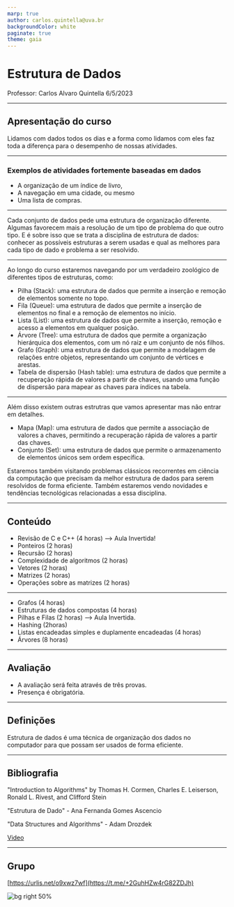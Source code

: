 ```yaml
---
marp: true
author: carlos.quintella@uva.br
backgroundColor: white
paginate: true
theme: gaia
---
```


# Estrutura de Dados

Professor: Carlos Alvaro Quintella
6/5/2023

---

## Apresentação do curso

Lidamos com dados todos os dias e a forma como lidamos com eles faz toda a diferença para o desempenho de nossas atividades.

---

### Exemplos de atividades fortemente baseadas em dados

* A organização de um índice de livro,
* A navegação em uma cidade, ou mesmo
* Uma lista de compras.

---

Cada conjunto de dados pede uma estrutura de organização diferente. Algumas favorecem mais a resolução de um tipo de problema do que outro tipo. E é sobre isso que se trata a disciplina de estrutura de dados: conhecer as possíveis estruturas a serem usadas e qual as melhores para cada tipo de dado e problema a ser resolvido.

---

Ao longo do curso estaremos navegando por um verdadeiro zoológico de diferentes tipos de estruturas, como:
- Pilha (Stack): uma estrutura de dados que permite a inserção e remoção de elementos somente no topo.
- Fila (Queue): uma estrutura de dados que permite a inserção de elementos no final e a remoção de elementos no início.
- Lista (List): uma estrutura de dados que permite a inserção, remoção e acesso a elementos em qualquer posição.
- Árvore (Tree): uma estrutura de dados que permite a organização hierárquica dos elementos, com um nó raiz e um conjunto de nós filhos.
- Grafo (Graph): uma estrutura de dados que permite a modelagem de relações entre objetos, representando um conjunto de vértices e arestas.
- Tabela de dispersão (Hash table): uma estrutura de dados que permite a recuperação rápida de valores a partir de chaves, usando uma função de dispersão para mapear as chaves para índices na tabela.
---

Além disso existem outras estrutras que vamos apresentar mas não entrar em detalhes.
- Mapa (Map): uma estrutura de dados que permite a associação de valores a chaves, permitindo a recuperação rápida de valores a partir das chaves.
- Conjunto (Set): uma estrutura de dados que permite o armazenamento de elementos únicos sem ordem específica.

Estaremos também visitando problemas clássicos recorrentes em ciência da computação que precisam da melhor estrutura de dados para serem resolvidos de forma eficiente. Também estaremos vendo novidades e tendências tecnológicas relacionadas a essa disciplina.

---

## Conteúdo

- Revisão de C e C++ (4 horas) --> Aula Invertida!
- Ponteiros (2 horas)
- Recursão (2 horas)
- Complexidade de algoritmos (2 horas)
- Vetores (2 horas)
- Matrizes (2 horas)
- Operações sobre as matrizes (2 horas)

---

- Grafos (4 horas)
- Estruturas de dados compostas (4 horas)
- Pilhas e Filas (2 horas) --> Aula Invertida.
- Hashing (2horas)
- Listas encadeadas simples e duplamente encadeadas (4 horas)
- Árvores (8 horas)

---

## Avaliação

* A avaliação será feita através de três provas.
* Presença é obrigatória.

---

## Definições

Estrutura de dados é uma técnica de organização dos dados no computador para que possam ser usados de forma eficiente.

---

## Bibliografia

"Introduction to Algorithms" by Thomas H. Cormen, Charles E. Leiserson, Ronald L. Rivest, and Clifford Stein

"Estrutura de Dado" - Ana Fernanda Gomes Ascencio

"Data Structures and Algorithms" - Adam Drozdek

[Video](https://www.youtube.com/watch?v=L5EyOokcl7s)

---

## Grupo ##

[https://urlis.net/o9xwz7wf](https://t.me/+2GuhHZw4rG82ZDJh)

![bg right 50%](https://chart.googleapis.com/chart?chs=70x70&cht=qr&chl=https://urlis.net/o9xwz7wf)

